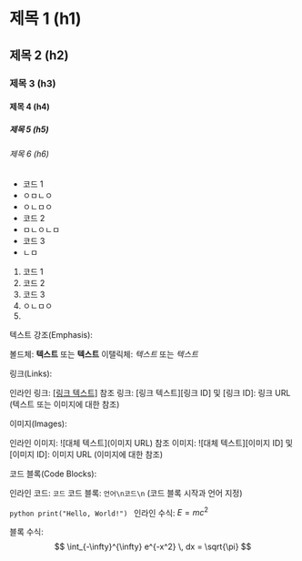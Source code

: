 # 제목 1 (h1)
## 제목 2 (h2)
### 제목 3 (h3)
#### 제목 4 (h4)
##### 제목 5 (h5)
###### 제목 6 (h6)

- 코드 1
- ㅇㅁㄴㅇ
- ㅇㄴㅁㅇ
- 코드 2
- ㅁㄴㅇㄴㅁ
- 코드 3
- ㄴㅁ

1. 코드 1
2. 코드 2
3. 코드 3
4. ㅇㄴㅁㅇ
5. 

텍스트 강조(Emphasis):

볼드체: **텍스트** 또는 __텍스트__
이탤릭체: *텍스트* 또는 _텍스트_

링크(Links):

인라인 링크: [[링크 텍스트]](https://www.halla.ac.kr/mbs/kr/intro/intro.html)
참조 링크: [링크 텍스트][링크 ID] 및 [링크 ID]: 링크 URL (텍스트 또는 이미지에 대한 참조)

이미지(Images):

인라인 이미지: ![대체 텍스트](이미지 URL)
참조 이미지: ![대체 텍스트][이미지 ID] 및 [이미지 ID]: 이미지 URL (이미지에 대한 참조)

코드 블록(Code Blocks):

인라인 코드: `코드`
코드 블록: ```언어\n코드\n``` (코드 블록 시작과 언어 지정)

​```python
print("Hello, World!")
​```
인라인 수식: $E=mc^2$

블록 수식:
$$
\int_{-\infty}^{\infty} e^{-x^2} \, dx = \sqrt{\pi}
$$


